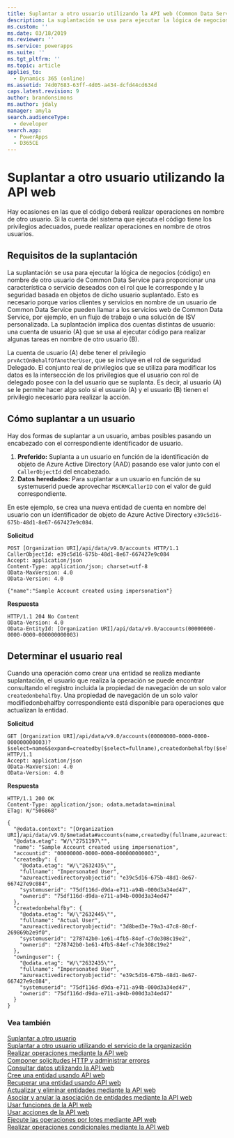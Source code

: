 ```yaml
---
title: Suplantar a otro usuario utilizando la API web (Common Data Service)| Microsoft Docs
description: La suplantación se usa para ejecutar la lógica de negocios (código) en nombre de otro usuario de Common Data Service para proporcionar una característica o servicio deseados con el rol que le corresponde y la seguridad basada en objetos de dicho usuario suplantado. Lea cómo puede suplantar a otro usuario en Common Data Service utilizando la API web
ms.custom: ''
ms.date: 03/18/2019
ms.reviewer: ''
ms.service: powerapps
ms.suite: ''
ms.tgt_pltfrm: ''
ms.topic: article
applies_to:
  - Dynamics 365 (online)
ms.assetid: 74d07683-63ff-4d05-a434-dcfd44cd634d
caps.latest.revision: 9
author: brandonsimons
ms.author: jdaly
manager: amyla
search.audienceType:
  - developer
search.app:
  - PowerApps
  - D365CE
---
```


<!-- TOD0: The higher level topic [Impersonate another user](../impersonate-another-user.md) should include all generic concepts.
This topic should only cover the Web API specific details -->


# <a name="impersonate-another-user-using-the-web-api"></a>Suplantar a otro usuario utilizando la API web

Hay ocasiones en las que el código deberá realizar operaciones en nombre de otro usuario. Si la cuenta del sistema que ejecuta el código tiene los privilegios adecuados, puede realizar operaciones en nombre de otros usuarios.  
  
<a name="bkmk_Requirementsforimpersonation"></a>

## <a name="requirements-for-impersonation"></a>Requisitos de la suplantación

La suplantación se usa para ejecutar la lógica de negocios (código) en nombre de otro usuario de Common Data Service para proporcionar una característica o servicio deseados con el rol que le corresponde y la seguridad basada en objetos de dicho usuario suplantado. Esto es necesario porque varios clientes y servicios en nombre de un usuario de Common Data Service pueden llamar a los servicios web de Common Data Service, por ejemplo, en un flujo de trabajo o una solución de ISV personalizada. La suplantación implica dos cuentas distintas de usuario: una cuenta de usuario (A) que se usa al ejecutar código para realizar algunas tareas en nombre de otro usuario (B).  
  
La cuenta de usuario (A) debe tener el privilegio `prvActOnBehalfOfAnotherUser`, que se incluye en el rol de seguridad Delegado. El conjunto real de privilegios que se utiliza para modificar los datos es la intersección de los privilegios que el usuario con rol de delegado posee con la del usuario que se suplanta. Es decir, al usuario (A) se le permite hacer algo solo si el usuario (A) y el usuario (B) tienen el privilegio necesario para realizar la acción.  
  
<a name="bkmk_Howtoimpersonateauser"></a>

## <a name="how-to-impersonate-a-user"></a>Cómo suplantar a un usuario

Hay dos formas de suplantar a un usuario, ambas posibles pasando un encabezado con el correspondiente identificador de usuario.

 1. **Preferido:** Suplanta a un usuario en función de la identificación de objeto de Azure Active Directory (AAD) pasando ese valor junto con el `CallerObjectId` del encabezado.
2. **Datos heredados:** Para suplantar a un usuario en función de su systemuserid puede aprovechar `MSCRMCallerID` con el valor de guid correspondiente.

 En este ejemplo, se crea una nueva entidad de cuenta en nombre del usuario con un identificador de objeto de Azure Active Directory `e39c5d16-675b-48d1-8e67-667427e9c084`.   
  
 **Solicitud**  
```http 
POST [Organization URI]/api/data/v9.0/accounts HTTP/1.1  
CallerObjectId: e39c5d16-675b-48d1-8e67-667427e9c084  
Accept: application/json  
Content-Type: application/json; charset=utf-8  
OData-MaxVersion: 4.0  
OData-Version: 4.0  
  
{"name":"Sample Account created using impersonation"}  
```  
  
 **Respuesta**  
```http 
HTTP/1.1 204 No Content  
OData-Version: 4.0  
OData-EntityId: [Organization URI]/api/data/v9.0/accounts(00000000-0000-0000-000000000003)  
```  
  
<a name="bkmk_Determinetheactualuser"></a>

## <a name="determine-the-actual-user"></a>Determinar el usuario real

Cuando una operación como crear una entidad se realiza mediante suplantación, el usuario que realiza la operación se puede encontrar consultando el registro incluida la propiedad de navegación de un solo valor `createdonbehalfby`. Una propiedad de navegación de un solo valor modifiedonbehalfby correspondiente está disponible para operaciones que actualizan la entidad.  
  
 **Solicitud**

```http 
GET [Organization URI]/api/data/v9.0/accounts(00000000-0000-0000-000000000003)?$select=name&$expand=createdby($select=fullname),createdonbehalfby($select=fullname),owninguser($select=fullname) HTTP/1.1   
Accept: application/json  
OData-MaxVersion: 4.0  
OData-Version: 4.0  
```  
  
 **Respuesta**  
```http 
HTTP/1.1 200 OK  
Content-Type: application/json; odata.metadata=minimal  
ETag: W/"506868"  
  
{
  "@odata.context": "[Organization URI]/api/data/v9.0/$metadata#accounts(name,createdby(fullname,azureactivedirectoryobjectid),createdonbehalfby(fullname,azureactivedirectoryobjectid),owninguser(fullname,azureactivedirectoryobjectid))/$entity",
  "@odata.etag": "W/\"2751197\"",
  "name": "Sample Account created using impersonation",
  "accountid": "00000000-0000-0000-000000000003",
  "createdby": {
    "@odata.etag": "W/\"2632435\"",
    "fullname": "Impersonated User",
    "azureactivedirectoryobjectid": "e39c5d16-675b-48d1-8e67-667427e9c084",
    "systemuserid": "75df116d-d9da-e711-a94b-000d3a34ed47",
    "ownerid": "75df116d-d9da-e711-a94b-000d3a34ed47"
  },
  "createdonbehalfby": {
    "@odata.etag": "W/\"2632445\"",
    "fullname": "Actual User",
    "azureactivedirectoryobjectid": "3d8bed3e-79a3-47c8-80cf-269869b2e9f0",
    "systemuserid": "278742b0-1e61-4fb5-84ef-c7de308c19e2",
    "ownerid": "278742b0-1e61-4fb5-84ef-c7de308c19e2"
  },
  "owninguser": {
    "@odata.etag": "W/\"2632435\"",
    "fullname": "Impersonated User",
    "azureactivedirectoryobjectid": "e39c5d16-675b-48d1-8e67-667427e9c084",
    "systemuserid": "75df116d-d9da-e711-a94b-000d3a34ed47",
    "ownerid": "75df116d-d9da-e711-a94b-000d3a34ed47"
  }
}
```  
  
### <a name="see-also"></a>Vea también

[Suplantar a otro usuario](../impersonate-another-user.md)<br />
[Suplantar a otro usuario utilizando el servicio de la organización](../impersonate-another-user.md#impersonate-another-user-using-the-organization-service)<br />
[Realizar operaciones mediante la API web](perform-operations-web-api.md)<br />
[Componer solicitudes HTTP y administrar errores](compose-http-requests-handle-errors.md)<br />
[Consultar datos utilizando la API web](query-data-web-api.md)<br />
[Cree una entidad usando API web](create-entity-web-api.md)<br />
[Recuperar una entidad usando API web](retrieve-entity-using-web-api.md)<br />
[Actualizar y eliminar entidades mediante la API web](update-delete-entities-using-web-api.md)<br />
[Asociar y anular la asociación de entidades mediante la API web](associate-disassociate-entities-using-web-api.md)<br />
[Usar funciones de la API web](use-web-api-functions.md)<br />
[Usar acciones de la API web](use-web-api-actions.md)<br />
[Ejecute las operaciones por lotes mediante API web](execute-batch-operations-using-web-api.md)<br />
[Realizar operaciones condicionales mediante la API web](perform-conditional-operations-using-web-api.md)
